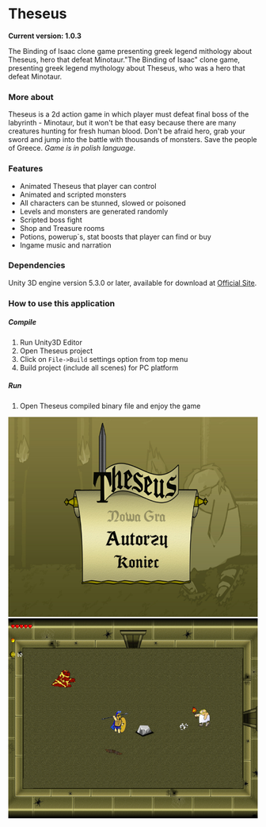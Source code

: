 # Theseus
**Current version: 1.0.3**

The Binding of Isaac clone game presenting greek legend mithology about Theseus, hero that defeat Minotaur."The Binding of Isaac" clone game, presenting greek legend mythology about Theseus, who was a hero that defeat Minotaur.

### More about
Theseus is a 2d action game in which player must defeat final boss of the labyrinth - Minotaur, but it won't be that easy because there are many creatures hunting for fresh human blood.
Don't be afraid hero, grab your sword and jump into the battle with thousands of monsters. Save the people of Greece. *Game is in polish language*.

### Features
- Animated Theseus that player can control
- Animated and scripted monsters
- All characters can be stunned, slowed or poisoned
- Levels and monsters are generated randomly
- Scripted boss fight
- Shop and Treasure rooms
- Potions, powerup`s, stat boosts that player can find or buy
- Ingame music and narration

### Dependencies
Unity 3D engine version 5.3.0 or later, available for download at [Official Site](https://unity3d.com/).

### How to use this application

##### Compile
1. Run Unity3D Editor
2. Open Theseus project
3. Click on `File->Build` settings option from top menu
4. Build project (include all scenes) for PC platform

##### Run
1. Open Theseus compiled binary file and enjoy the game

<img src="screenshot1.png" alt="Theseus menu"/>

<img src="screenshot2.png" alt="Theseus in game view"/>